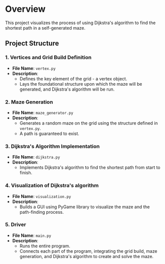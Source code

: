# Overview

This project visualizes the process of using Dijkstra's algorithm to find the shortest path in a self-generated maze.

## Project Structure

### 1. Vertices and Grid Build Definition

- **File Name**: `vertex.py`
- **Description**:
  - Defines the key element of the grid - a vertex object.
  - Lays the foundational structure upon which the maze will be generated, and Dijkstra's algorithm will be run.

### 2. Maze Generation

- **File Name**: `maze_generator.py`
- **Description**:
  - Generates a random maze on the grid using the structure defined in `vertex.py`.
  - A path is guaranteed to exist.

### 3. Dijkstra's Algorithm Implementation

- **File Name**: `dijkstra.py`
- **Description**:
  - Implements Dijkstra's algorithm to find the shortest path from start to finish.

### 4. Visualization of Dijkstra's algorithm

- **File Name**: `visualization.py`
- **Description**:
  - Builds a GUI using PyGame library to visualize the maze and the path-finding process.

### 5. Driver

- **File Name**: `main.py`
- **Description**:
  - Runs the entire program.
  - Connects each part of the program, integrating the grid build, maze generation, and Dijkstra's algorithm to create and solve the maze.

